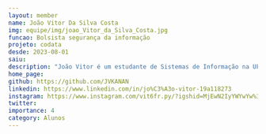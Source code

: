 ```yaml
---
layout: member
name: João Vitor Da Silva Costa
img: equipe/img/joao_Vitor_da_Silva_Costa.jpg
funcao: Bolsista segurança da informação
projeto: codata
desde: 2023-08-01
saiu: 
description: "João Vitor é um estudante de Sistemas de Informação na UFPB, entusiasmado pela tecnologia e sua aplicação em diferentes campos. Seu principal interesse está na Segurança da Informação e na realização de testes de Pentest. Atualmente, está atuando na área de Segurança da Informação na Codata. Além disso, é programador Java e possui noções básicas das linguagens Python e C++. Adora passar seu tempo jogando e consumindo conteúdo sobre Hardware Hacking"
home_page: 
github: https://github.com/JVKANAN
linkedin: https://www.linkedin.com/in/jo%C3%A3o-vitor-19a118273
instagram: https://www.instagram.com/vit6fr.py/?igshid=MjEwN2IyYWYwYw%3D%3D
twitter: 
importance: 4
category: Alunos
---
```

